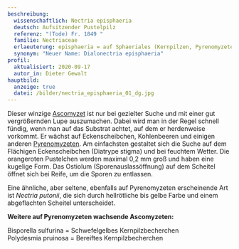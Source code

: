 ```yaml
---
beschreibung:
  wissenschaftlich: Nectria episphaeria
  deutsch: Aufsitzender Pustelpilz
  referenz: "(Tode) Fr. 1849 "
  familie: Nectriaceae
  erlaeuterung: episphaeria = auf Sphaeriales (Kernpilzen, Pyrenomyzetern)
  synonym: "Neuer Name: Dialonectria episphaeria"
profil:
  aktualisiert: 2020-09-17
  autor_in: Dieter Gewalt
hauptbild:
  anzeige: true
  datei: /bilder/nectria_episphaeria_01_dg.jpg
---
```

Dieser winzige [Ascomyzet](Ascomyzeten "Glossar") ist nur bei gezielter Suche und mit einer gut vergrößernden Lupe auszumachen. Dabei wird man in der Regel schnell fündig, wenn man auf das Substrat achtet, auf dem er herdenweise vorkommt. Er wächst auf Eckenscheibchen, Kohlenbeeren und einigen anderen [Pyrenomyzeten](Pyrenomyzet "Glossar"). Am einfachsten gestaltet sich die Suche auf dem Flächigen Eckenscheibchen (Diatrype stigma) und bei feuchtem Wetter. Die orangeroten Pustelchen werden maximal 0,2 mm groß und haben eine kugelige Form. Das Ostiolum (Sporenauslassöffnung) auf dem Scheitel öffnet sich bei Reife, um die Sporen zu entlassen.

Eine ähnliche, aber seltene, ebenfalls auf Pyrenomyzeten erscheinende Art ist *Nectria putonii*, die sich durch hellrötliche bis gelbe Farbe und einem abgeflachten Scheitel unterscheidet.

**Weitere auf Pyrenomyzeten wachsende Ascomyzeten:**

Bisporella sulfurina = Schwefelgelbes Kernpilzbecherchen  
Polydesmia pruinosa = Bereiftes Kernpilzbecherchen